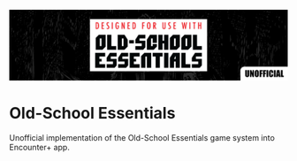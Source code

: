 ![Old-School Essentials Encounter+](ose-banner-unofficial.jpg)

# Old-School Essentials
Unofficial implementation of the Old-School Essentials game system into Encounter+ app.
